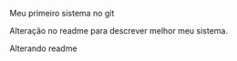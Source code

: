 Meu primeiro sistema no git 

Alteração no readme para descrever melhor meu sistema.

Alterando readme 